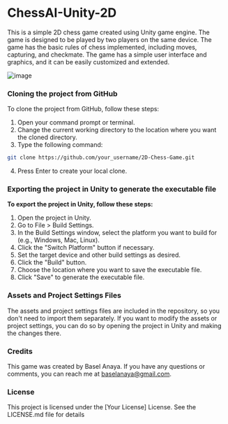 # ChessAI-Unity-2D
This is a simple 2D chess game created using Unity game engine. The game is designed to be played by two players on the same device. The game has the basic rules of chess implemented, including moves, capturing, and checkmate. The game has a simple user interface and graphics, and it can be easily customized and extended.

![image](https://user-images.githubusercontent.com/81964452/236613656-55698a54-c5b4-4bc6-9175-8ca7449807ef.png)

### Cloning the project from GitHub
To clone the project from GitHub, follow these steps:

1. Open your command prompt or terminal.
2. Change the current working directory to the location where you want the cloned directory.
3. Type the following command:

```bash
git clone https://github.com/your_username/2D-Chess-Game.git
```

4. Press Enter to create your local clone.

### Exporting the project in Unity to generate the executable file
**To export the project in Unity, follow these steps:**

1. Open the project in Unity.
2. Go to File > Build Settings.
3. In the Build Settings window, select the platform you want to build for (e.g., Windows, Mac, Linux).
4. Click the "Switch Platform" button if necessary.
5. Set the target device and other build settings as desired.
6. Click the "Build" button.
7. Choose the location where you want to save the executable file.
8. Click "Save" to generate the executable file.

### Assets and Project Settings Files
The assets and project settings files are included in the repository, so you don't need to import them separately. If you want to modify the assets or project settings, you can do so by opening the project in Unity and making the changes there.

### Credits
This game was created by Basel Anaya. If you have any questions or comments, you can reach me at baselanaya@gmail.com.

### License
This project is licensed under the [Your License] License. See the LICENSE.md file for details
